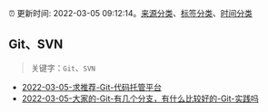 :alarm_clock: 更新时间: 2022-03-05 09:12:14。[来源分类](../README.md)、[标签分类](../TAGS.md)、[时间分类](../TIMELINE.md)

## Git、SVN


> 关键字：`Git`、`SVN`



- [2022-03-05-求推荐-Git-代码托管平台](https://www.v2ex.com/t/838209) 
- [2022-03-05-大家的-Git-有几个分支，有什么比较好的-Git-实践吗](https://www.v2ex.com/t/838165) 